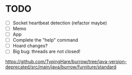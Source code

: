 # TODO

- [ ] Socket heartbeat detection (refactor maybe)
- [ ] Memo
- [ ] App
- [ ] Complete the "help" command
- [ ] Hoard changes?
- [ ] Big bug: threads are not closed!

https://github.com/TypingHare/burrow/tree/java-version-deprecated/src/main/java/burrow/furniture/standard